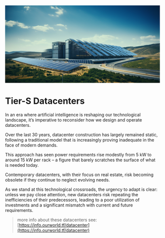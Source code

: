![](../datacenter/intro/img/solar.png)

# Tier-S Datacenters

In an era where artificial intelligence is reshaping our technological landscape, it’s imperative to reconsider how we design and operate datacenters. 

Over the last 30 years, datacenter construction has largely remained static, following a traditional model that is increasingly proving inadequate in the face of modern demands. 

This approach has seen power requirements rise modestly from 5 kW to around 15 kW per rack – a figure that barely scratches the surface of what is needed today.

Contemporary datacenters, with their focus on real estate, risk becoming obsolete if they continue to neglect evolving needs. 

As we stand at this technological crossroads, the urgency to adapt is clear: unless we pay close attention, new datacenters risk repeating the inefficiencies of their predecessors, leading to a poor utilization of investments and a significant mismatch with current and future requirements.

> more info about these datacenters see: [https://info.ourworld.tf/datacenter](https://info.ourworld.tf/datacenter)